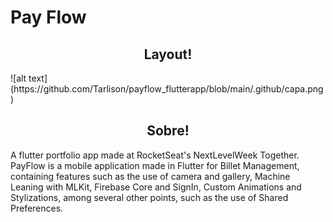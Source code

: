 # Pay Flow

<h2 align="center">Layout!</h2>
![alt text](https://github.com/Tarlison/payflow_flutterapp/blob/main/.github/capa.png)

<h2 align="center">Sobre!</h2>
<p>A flutter portfolio app made at RocketSeat's NextLevelWeek Together.
PayFlow is a mobile application made in Flutter for Billet Management, containing features such as the use of camera and gallery, Machine Leaning with MLKit, Firebase Core and SignIn, Custom Animations and Stylizations, among several other points, such as the use of Shared Preferences.</p>
